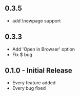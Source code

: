 ## 0.3.5
* add \\newpage support

## 0.3.3
* Add 'Open in Browser' option
* Fix \$ bug

## 0.1.0 - Initial Release
* Every feature added
* Every bug fixed
